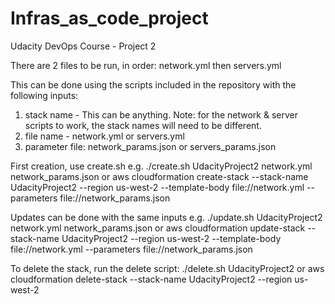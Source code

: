 # Infras_as_code_project
Udacity DevOps Course - Project 2

There are 2 files to be run, in order: network.yml then servers.yml

This can be done using the scripts included in the repository with the following inputs:
1. stack name - This can be anything.  Note: for the network & server scripts to work, the stack names will need to be different.
2. file name - network.yml or servers.yml
3. parameter file: network_params.json or servers_params.json

First creation, use create.sh
e.g. ./create.sh UdacityProject2 network.yml network_params.json
or 
aws cloudformation create-stack --stack-name UdacityProject2 --region us-west-2 --template-body file://network.yml --parameters file://network_params.json

Updates can be done with the same inputs
e.g. ./update.sh UdacityProject2 network.yml network_params.json
or 
aws cloudformation update-stack --stack-name UdacityProject2 --region us-west-2 --template-body file://network.yml --parameters file://network_params.json

To delete the stack, run the delete script:
./delete.sh UdacityProject2
or
aws cloudformation delete-stack --stack-name UdacityProject2 --region us-west-2
